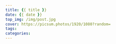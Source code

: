 ```yaml
---
title: {{ title }}
date: {{ date }}
top_img: /img/post.jpg
cover: https://picsum.photos/1920/1080?random=
tags:
categories:
---
```

